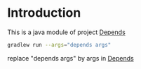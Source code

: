 # Introduction
This is a java module of project [Depends](https://github.com/multilang-depends/depends)

```bash
gradlew run --args="depends args"
```
replace "depends args" by args in [Depends](https://github.com/multilang-depends/depends)
